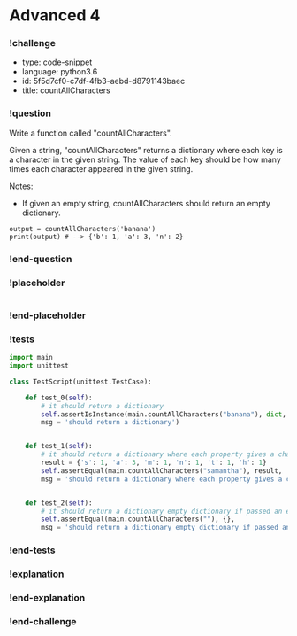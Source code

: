 # Advanced 4

### !challenge

* type: code-snippet
* language: python3.6
* id: 5f5d7cf0-c7df-4fb3-aebd-d8791143baec
* title: countAllCharacters

### !question

Write a function called "countAllCharacters".

Given a string, "countAllCharacters" returns a dictionary where each key is a character in the given string. The value of each key should be how many times each character appeared in the given string.

Notes:
* If given an empty string, countAllCharacters should return an empty dictionary.

```
output = countAllCharacters('banana')
print(output) # --> {'b': 1, 'a': 3, 'n': 2}
```

### !end-question

### !placeholder

```python

```

### !end-placeholder

### !tests

```python
import main
import unittest

class TestScript(unittest.TestCase):

    def test_0(self):
        # it should return a dictionary
        self.assertIsInstance(main.countAllCharacters("banana"), dict,
        msg = 'should return a dictionary')


    def test_1(self):
        # it should return a dictionary where each property gives a character in the string, with its number of appearances
        result = {'s': 1, 'a': 3, 'm': 1, 'n': 1, 't': 1, 'h': 1}
        self.assertEqual(main.countAllCharacters("samantha"), result,
        msg = 'should return a dictionary where each property gives a character in the string, with its number of appearances')


    def test_2(self):
        # it should return a dictionary empty dictionary if passed an empty string
        self.assertEqual(main.countAllCharacters(""), {},
        msg = 'should return a dictionary empty dictionary if passed an empty string')

```

### !end-tests

### !explanation

### !end-explanation

### !end-challenge
